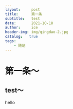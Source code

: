 ```yaml
---
layout:     post
title:      第一条
subtitle:   test
date:       2021-10-18
author:     ice
header-img: img/qingdao-2.jpg
catalog:   true
tags:
    - 随记
---
```

# 第一条～
## test～
hello
